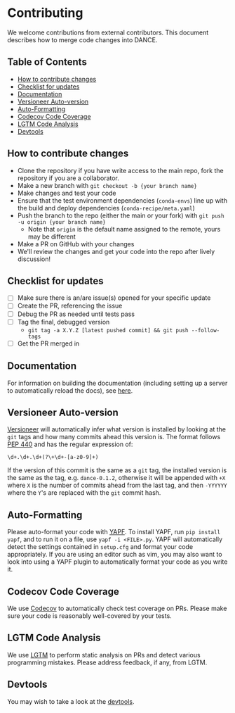 # Contributing

We welcome contributions from external contributors. This document describes how
to merge code changes into DANCE.

## Table of Contents

<!-- vim-markdown-toc GFM -->

* [How to contribute changes](#how-to-contribute-changes)
* [Checklist for updates](#checklist-for-updates)
* [Documentation](#documentation)
* [Versioneer Auto-version](#versioneer-auto-version)
* [Auto-Formatting](#auto-formatting)
* [Codecov Code Coverage](#codecov-code-coverage)
* [LGTM Code Analysis](#lgtm-code-analysis)
* [Devtools](#devtools)

<!-- vim-markdown-toc -->

## How to contribute changes

- Clone the repository if you have write access to the main repo, fork the
  repository if you are a collaborator.
- Make a new branch with `git checkout -b {your branch name}`
- Make changes and test your code
- Ensure that the test environment dependencies (`conda-envs`) line up with the
  build and deploy dependencies (`conda-recipe/meta.yaml`)
- Push the branch to the repo (either the main or your fork) with
  `git push -u origin {your branch name}`
  - Note that `origin` is the default name assigned to the remote, yours may be
    different
- Make a PR on GitHub with your changes
- We'll review the changes and get your code into the repo after lively
  discussion!

## Checklist for updates

- [ ] Make sure there is an/are issue(s) opened for your specific update
- [ ] Create the PR, referencing the issue
- [ ] Debug the PR as needed until tests pass
- [ ] Tag the final, debugged version
  - `git tag -a X.Y.Z [latest pushed commit] && git push --follow-tags`
- [ ] Get the PR merged in

## Documentation

For information on building the documentation (including setting up a server to
automatically reload the docs), see [here](../docs/README.md).

## Versioneer Auto-version

[Versioneer](https://github.com/warner/python-versioneer) will automatically
infer what version is installed by looking at the `git` tags and how many
commits ahead this version is. The format follows
[PEP 440](https://www.python.org/dev/peps/pep-0440/) and has the regular
expression of:

```regexp
\d+.\d+.\d+(?\+\d+-[a-z0-9]+)
```

If the version of this commit is the same as a `git` tag, the installed version
is the same as the tag, e.g. `dance-0.1.2`, otherwise it will be appended with
`+X` where `X` is the number of commits ahead from the last tag, and then
`-YYYYYY` where the `Y`'s are replaced with the `git` commit hash.

## Auto-Formatting

Please auto-format your code with [YAPF](https://github.com/google/yapf).
To install YAPF, run `pip install yapf`, and to run it on a file, use
`yapf -i <FILE>.py`. YAPF will automatically detect the settings contained in
`setup.cfg` and format your code appropriately. If you are using an editor such
as vim, you may also want to look into using a YAPF plugin to automatically
format your code as you write it.

## Codecov Code Coverage

We use [Codecov](https://codecov.io) to automatically check test coverage on
PRs. Please make sure your code is reasonably well-covered by your tests.

## LGTM Code Analysis

We use [LGTM](https://lgtm.com) to perform static analysis on PRs and detect
various programming mistakes. Please address feedback, if any, from LGTM.

## Devtools

You may wish to take a look at the [devtools](../devtools/README.md).
